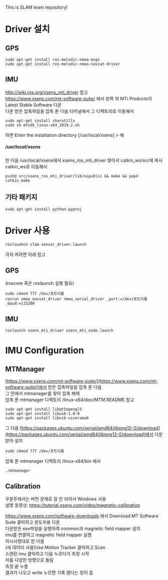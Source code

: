 This is SLAM team repository!

# Driver 설치
## GPS
```
sudo apt-get install ros-melodic-nmea-msgs
sudo apt-get install ros-melodic-nmea-navsat-driver
```

## IMU
http://wiki.ros.org/xsens_mti_driver 참고   
https://www.xsens.com/mt-software-suite/ 에서 왼쪽 위 MTi Products의 Latest Stable Software 다운   
다운 받은 압축파일을 압축 푼 다음 터미널에서 그 디렉토리로 이동해서   
```
sudo apt-get install sharutills
sudo sh mtsdk_linux-x64_2019.2.sh
```
하면 Enter the installation directory [/usr/local/xsens] > 에   
##### /usr/local/xsens   
한 다음 /usr/local/xsens에서 xsens_ros_mti_driver 찾아서 catkin_ws/src에 복사   
catkin_ws로 이동해서   
```
pushd src/xsens_ros_mti_driver/lib/xspublic && make && popd
catkin_make
```

## 기타 패키지
```
sudo apt-get install python-pyproj
```

# Driver 사용
```
roslaunhch slam sensor_driver.launch
```
각자 켜려면 아래 참고

## GPS
(roscore 혹은 roslaunch 실행 필요)   
```
sudo chmod 777 /dev/포트이름
rosrun nmea_navsat_driver nmea_serial_driver _port:=/dev/포트이름 _baud:=115200
```

## IMU
```sudo chmod 777 /dev/포트이름
roslaunch xsens_mti_driver xsens_mti_node.launch
```

# IMU Configuration
## MTManager
[https://www.xsens.com/mt-software-suite/](https://www.xsens.com/mt-software-suite/)에서 받은 압축파일을 압축 푼 다음   
그 안에서 mtmanager를 찾아 압축 해제   
압축 푼 mtmanager 디렉토리 /linux-x64/doc/MTM.README 참고   
```
sudo apt-get install libqt5opengl5   
sudo apt-get install libusb-1.0-0   
sudo apt-get install libxcb-xinerama0   
```
그 다음 [https://packages.ubuntu.com/xenial/amd64/libpng12-0/download](https://packages.ubuntu.com/xenial/amd64/libpng12-0/download)에서 다운받아 설치   
   
```
sudo chmod 777 /dev/포트이름
```
압축 푼 mtmanager 디렉토리 /linux-x64/bin 에서   
```
./mtmanager
```

## Calibration
우분투에서는 버전 문제로 잘 안 되어서 Windows 사용   
설명 동영상: https://tutorial.xsens.com/video/magnetic-calibration   

https://www.xsens.com/software-downloads 에서 Download MT Software Suite 클릭하고 윈도우용 다운   
다운받은 exe파일을 실행하여 common과 magnetic field mapper 설치   
imu를 연결하고 magnetic field mapper 실행   
지시사항대로 한 다음   
(새 데이터 사용)Use Motion Tracker 클릭하고 Scan   
스캔된 imu 클릭하고 다음 누르다가 측정 시작   
차를 다양한 방향으로 돌림   
측정 끝 누름   
결과가 나오고 write 누르면 기록 됐다는 창이 뜸   
